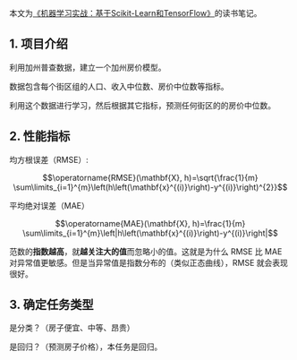 本文为[《机器学习实战：基于Scikit-Learn和TensorFlow》](https://book.douban.com/subject/30317874/)的读书笔记。



## 1. 项目介绍

利用加州普查数据，建立一个加州房价模型。

数据包含每个街区组的人口、收入中位数、房价中位数等指标。

利用这个数据进行学习，然后根据其它指标，预测任何街区的的房价中位数。



## 2. 性能指标

 均方根误差（RMSE）:

$$\operatorname{RMSE}(\mathbf{X}, h)=\sqrt{\frac{1}{m} \sum\limits_{i=1}^{m}\left(h\left(\mathbf{x}^{(i)}\right)-y^{(i)}\right)^{2}}$$

平均绝对误差（MAE）

 $$\operatorname{MAE}(\mathbf{X}, h)=\frac{1}{m} \sum\limits_{i=1}^{m}\left|h\left(\mathbf{x}^{(i)}\right)-y^{(i)}\right|$$

范数的**指数越高**，就**越关注大的值**而忽略小的值。这就是为什么 RMSE 比 MAE 对异常值更敏感。但是当异常值是指数分布的（类似正态曲线），RMSE 就会表现很好。

## 3. 确定任务类型

是分类？（房子便宜、中等、昂贵）

是回归？（预测房子价格），本任务是回归。